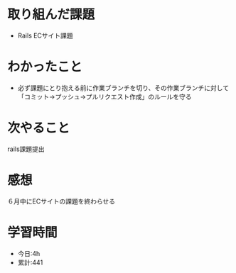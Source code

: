 # 取り組んだ課題
  - Rails ECサイト課題
# わかったこと
  * 必ず課題にとり抱える前に作業ブランチを切り、その作業ブランチに対して「コミット→プッシュ→プルリクエスト作成」のルールを守る



 
# 次やること
rails課題提出
# 感想
６月中にECサイトの課題を終わらせる
# 学習時間
- 今日:4h 
- 累計:441